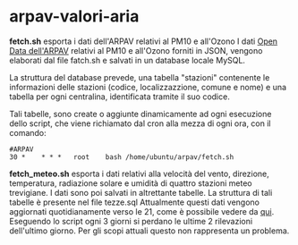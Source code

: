 # arpav-valori-aria
__fetch.sh__ esporta i dati dell'ARPAV relativi al PM10 e all'Ozono
I dati [Open Data dell'ARPAV](https://www.arpa.veneto.it/dati-ambientali/open-data/dati-arpav-in-formato-xml) relativi al PM10 e all'Ozono forniti in JSON, vengono elaborati dal file fatch.sh e salvati in un database locale MySQL.

La struttura del database prevede, una tabella "stazioni" contenente le informazioni delle stazioni (codice, localizzazzione, comune e nome) e una tabella per ogni centralina, identificata tramite il suo codice.

Tali tabelle, sono create o aggiunte dinamicamente ad ogni esecuzione dello script, che viene richiamato dal cron alla mezza di ogni ora, con il comando:
```
#ARPAV
30 *    * * *   root    bash /home/ubuntu/arpav/fetch.sh
```

__fetch_meteo.sh__ esporta i dati relativi alla velocità del vento, direzione, temperatura, radiazione solare e umidità di quattro stazioni meteo trevigiane. I dati sono poi salvati in altrettante tabelle. La struttura di tali tabelle è presente nel file tezze.sql
Attualmente questi dati vengono aggiornati quotidianamente verso le 21, come è possibile vedere da [qui](https://www.arpa.veneto.it/bollettini/meteo/h24/img21/Graf_185.htm?sens=TEMP). Eseguendo lo script ogni 3 giorni si perdano le ultime 2 rilevazioni dell'ultimo giorno.
Per gli scopi attuali questo non rappresenta un problema.

